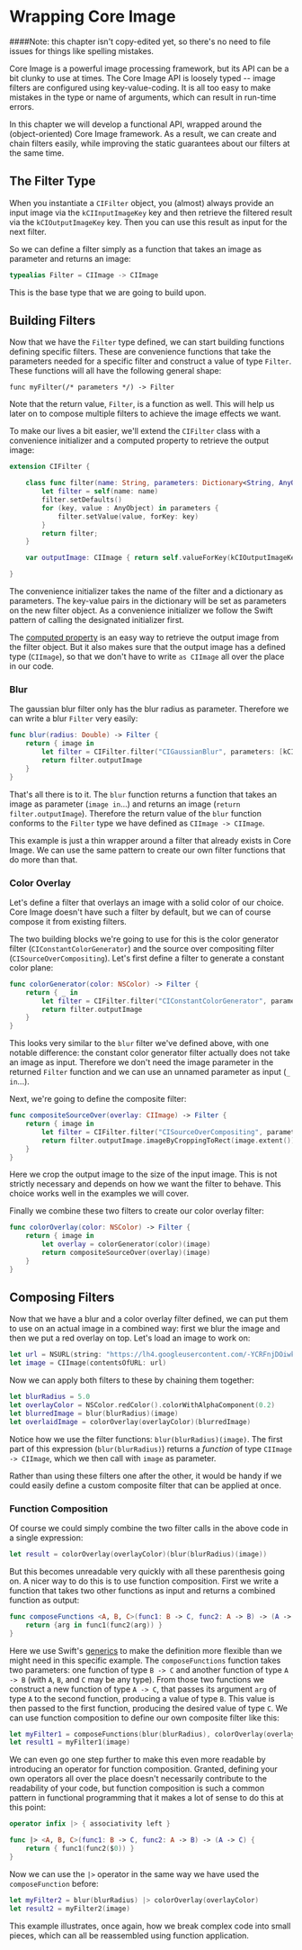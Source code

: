 # Wrapping Core Image

####Note:  this chapter isn't copy-edited yet, so there's no need to file issues for things like spelling mistakes.

Core Image is a powerful image processing framework, but its API can be a bit clunky to use at times. The Core Image API is loosely typed -- image filters are configured using key-value-coding. It is all too easy to make mistakes in the type or name of arguments, which can result in run-time errors.

In this chapter we will develop a functional API, wrapped around the (object-oriented) Core Image framework. As a result, we can create and chain filters easily, while improving the static guarantees about our filters at the same time.


## The Filter Type

When you instantiate a `CIFilter` object, you (almost) always provide an input image via the `kCIInputImageKey` key and then retrieve the filtered result via the `kCIOutputImageKey` key. Then you can use this result as input for the next filter. 

So we can define a filter simply as a function that takes an image as parameter and returns an image:


```swift
typealias Filter = CIImage -> CIImage
```

This is the base type that we are going to build upon. 


## Building Filters

Now that we have the `Filter` type defined, we can start building functions defining specific filters. These are convenience functions that take the parameters needed for a specific filter and construct a value of type `Filter`. These functions will all have the following general shape:

    func myFilter(/* parameters */) -> Filter

Note that the return value, `Filter`, is a function as well. This will help us later on to compose multiple filters to achieve the image effects we want.

To make our lives a bit easier, we'll extend the `CIFilter` class with a convenience initializer and a computed property to retrieve the output image:

```swift
extension CIFilter {

    class func filter(name: String, parameters: Dictionary<String, AnyObject>) -> CIFilter {
        let filter = self(name: name)
        filter.setDefaults()
        for (key, value : AnyObject) in parameters {
            filter.setValue(value, forKey: key)
        }
        return filter;
    }

    var outputImage: CIImage { return self.valueForKey(kCIOutputImageKey) as CIImage }

}
```

The convenience initializer takes the name of the filter and a dictionary as parameters. The key-value pairs in the dictionary will be set as parameters on the new filter object. As a convenience initializer we follow the Swift pattern of calling the designated initializer first.

The [computed property](https://developer.apple.com/library/prerelease/ios/documentation/Swift/Conceptual/Swift_Programming_Language/Properties.html#//apple_ref/doc/uid/TP40014097-CH14-XID_329) is an easy way to retrieve the output image from the filter object. But it also makes sure that the output image has a defined type (`CIImage`), so that we don't have to write `as CIImage` all over the place in our code.


### Blur

The gaussian blur filter only has the blur radius as parameter. Therefore we can write a blur `Filter` very easily:

```swift
func blur(radius: Double) -> Filter {
    return { image in
        let filter = CIFilter.filter("CIGaussianBlur", parameters: [kCIInputRadiusKey: radius, kCIInputImageKey: image])
        return filter.outputImage
    }
}
```

That's all there is to it. The `blur` function returns a function that takes an image as parameter (`image in`...) and returns an image (`return filter.outputImage`). Therefore the return value of the `blur` function conforms to the `Filter` type we have defined as `CIImage -> CIImage`.

This example is just a thin wrapper around a filter that already exists in Core Image. We can use the same pattern to create our own filter functions that do more than that.


### Color Overlay

Let's define a filter that overlays an image with a solid color of our choice. Core Image doesn't have such a filter by default, but we can of course compose it from existing filters.

The two building blocks we're going to use for this is the color generator filter (`CIConstantColorGenerator`) and the source over compositing filter (`CISourceOverCompositing`). Let's first define a filter to generate a constant color plane:

```swift
func colorGenerator(color: NSColor) -> Filter {
    return { _ in
        let filter = CIFilter.filter("CIConstantColorGenerator", parameters: [kCIInputColorKey: color])
        return filter.outputImage
    }
}
```

This looks very similar to the `blur` filter we've defined above, with one notable difference: the constant color generator filter actually does not take an image as input. Therefore we don't need the image parameter in the returned `Filter` function and we can use an unnamed parameter as input (`_ in`...). 

Next, we're going to define the composite filter:

```swift
func compositeSourceOver(overlay: CIImage) -> Filter {
    return { image in
        let filter = CIFilter.filter("CISourceOverCompositing", parameters: [kCIInputBackgroundImageKey: image, kCIInputImageKey: overlay])
        return filter.outputImage.imageByCroppingToRect(image.extent())
    }
}
```

Here we crop the output image to the size of the input image. This is not strictly necessary and depends on how we want the filter to behave. This choice works well in the examples we will cover.

Finally we combine these two filters to create our color overlay filter:

```swift
func colorOverlay(color: NSColor) -> Filter {
    return { image in
        let overlay = colorGenerator(color)(image)
        return compositeSourceOver(overlay)(image)
    }
}
```


## Composing Filters

Now that we have a blur and a color overlay filter defined, we can put them to use on an actual image in a combined way: first we blur the image and then we put a red overlay on top. Let's load an image to work on:

```swift
let url = NSURL(string: "https://lh4.googleusercontent.com/-YCRFnjDOiwk/AAAAAAAAAAI/AAAAAAAAAAA/akhx39n7XyA/photo.jpg");
let image = CIImage(contentsOfURL: url)
```

Now we can apply both filters to these by chaining them together:

```swift
let blurRadius = 5.0
let overlayColor = NSColor.redColor().colorWithAlphaComponent(0.2)
let blurredImage = blur(blurRadius)(image)
let overlaidImage = colorOverlay(overlayColor)(blurredImage)
```

Notice how we use the filter functions: `blur(blurRadius)(image)`. The first part of this expression (`blur(blurRadius)`) returns a *function* of type `CIImage -> CIImage`, which we then call with `image` as parameter.

Rather than using these filters one after the other, it would be handy if we could easily define a custom composite filter that can be applied at once.


### Function Composition

Of course we could simply combine the two filter calls in the above code in a single expression:

```swift
let result = colorOverlay(overlayColor)(blur(blurRadius)(image))
```

But this becomes unreadable very quickly with all these parenthesis going on. A nicer way to do this is to use function composition. First we write a function that takes two other functions as input and returns a combined function as output:

```swift
func composeFunctions <A, B, C>(func1: B -> C, func2: A -> B) -> (A -> C) {
    return {arg in func1(func2(arg)) }
}
```

Here we use Swift's [generics](https://developer.apple.com/library/prerelease/ios/documentation/Swift/Conceptual/Swift_Programming_Language/Generics.html) to make the definition more flexible than we might need in this specific example. The `composeFunctions` function takes two parameters: one function of type `B -> C` and another function of type `A -> B` (with `A`, `B`, and `C` may be any type). From those two functions we construct a new function of type `A -> C`, that passes its argument `arg` of type `A` to the second function, producing a value of type `B`. This value is then passed to the first function, producing the desired value of type `C`. We can use function composition to define our own composite filter like this:

```swift
let myFilter1 = composeFunctions(blur(blurRadius), colorOverlay(overlayColor))
let result1 = myFilter1(image)
```

We can even go one step further to make this even more readable by introducing an operator for function composition. Granted, defining your own operators all over the place doesn't necessarily contribute to the readability of your code, but function composition is such a common pattern in functional programming that it makes a lot of sense to do this at this point:

```swift
operator infix |> { associativity left }

func |> <A, B, C>(func1: B -> C, func2: A -> B) -> (A -> C) {
    return { func1(func2($0)) }
}
```

Now we can use the `|>` operator in the same way we have used the `composeFunction` before:

```swift
let myFilter2 = blur(blurRadius) |> colorOverlay(overlayColor)
let result2 = myFilter2(image)
```

This example illustrates, once again, how we break complex code into small pieces, which can all be reassembled using function application.

